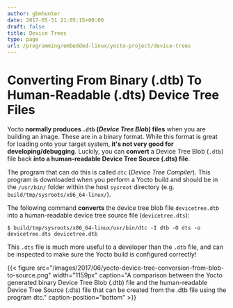 ```yaml
---
author: gbmhunter
date: 2017-05-31 21:05:15+00:00
draft: false
title: Device Trees
type: page
url: /programming/embedded-linux/yocto-project/device-trees
---
```


# Converting From Binary (.dtb) To Human-Readable (.dts) Device Tree Files




Yocto **normally produces `.dtb` (_Device Tree Blob_) files** when you are building an image. These are in a binary format. While this format is great for loading onto your target system, **it's not very good for developing/debugging**. Luckily, you can **convert** a Device Tree Blob (`.dtb`) file back **into a human-readable Device Tree Source (.dts) file**.




The program that can do this is called `dtc` (_Device Tree Compiler_). This program is downloaded when you perform a Yocto build and should be in the `/usr/bin/` folder within the host `sysroot` directory (e.g. `build/tmp/sysroots/x86_64-linux/`).




The following command **converts** the device tree blob file `devicetree.dtb` into a human-readable device tree source file (`devicetree.dts`):



    
    $ build/tmp/sysroots/x86_64-linux/usr/bin/dtc -I dtb -O dts -o devicetree.dts devicetree.dtb




This `.dts` file is much more useful to a developer than the `.dtb` file, and can be inspected to make sure the Yocto build is configured correctly!



{{< figure src="/images/2017/06/yocto-device-tree-conversion-from-blob-to-source.png" width="1159px" caption="A comparison between the Yocto generated binary Device Tree Blob (.dtb) file and the human-readable Device Tree Source (.dts) file that can be created from the .dtb file using the program dtc." caption-position="bottom" >}}





